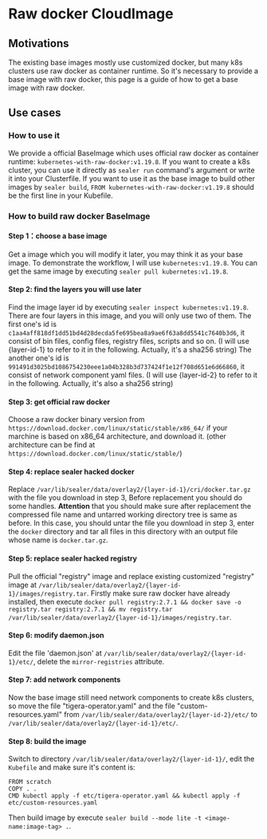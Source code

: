 # Raw docker CloudImage

## Motivations

The existing base images mostly use customized docker, but many k8s clusters use raw docker as container runtime. So it's necessary to provide a base image with raw docker, this page is a guide of how to get a base image with raw docker.

## Use cases

### How to use it

We provide a official BaseImage which uses official raw docker as container runtime: `kubernetes-with-raw-docker:v1.19.8`. If you want to create a k8s cluster, you can use it directly as `sealer run` command's argument or write it into your Clusterfile. If you want to use it as the base image to build other images by `sealer build`, `FROM kubernetes-with-raw-docker:v1.19.8` should be the first line in your Kubefile.

### How to build raw docker BaseImage

#### Step 1：choose a base image

Get a image which you will modify it later, you may think it as your base image. To demonstrate the workflow, I will use `kubernetes:v1.19.8`. You can get the same image by executing `sealer pull kubernetes:v1.19.8`.

#### Step 2: find the layers you will use later

Find the image layer id by executing `sealer inspect kubernetes:v1.19.8`. There are four layers in this image, and you will only use two of them. The first one's id is `c1aa4aff818df1dd51bd4d28decda5fe695bea8a9ae6f63a8dd5541c7640b3d6`, it consist of bin files, config files, registry files, scripts and so on. (I will use {layer-id-1} to refer to it in the following. Actually, it's a sha256 string) The another one's id is `991491d3025bd1086754230eee1a04b328b3d737424f1e12f708d651e6d66860`, it consist of network component yaml files. (I will use {layer-id-2} to refer to it in the following. Actually, it's also a sha256 string)

#### Step 3: get official raw docker

Choose a raw docker binary version from `https://download.docker.com/linux/static/stable/x86_64/` if your marchine is based on x86_64 architecture, and download it. (other architecture can be find at `https://download.docker.com/linux/static/stable/`)

#### Step 4: replace sealer hacked docker

Replace `/var/lib/sealer/data/overlay2/{layer-id-1}/cri/docker.tar.gz` with the file you download in step 3, Before replacement you should do some handles.  **Attention** that you should make sure after replacement the compressed file name and untarred working directory tree is same as before. In this case, you should untar the file you download in step 3, enter the `docker` directory and tar all files in this directory with an output file whose name is `docker.tar.gz`.

#### Step 5: replace sealer hacked registry

Pull the official "registry" image and replace existing customized "registry" image at `/var/lib/sealer/data/overlay2/{layer-id-1}/images/registry.tar`. Firstly make sure raw docker have already installed, then execute `docker pull registry:2.7.1 && docker save -o registry.tar registry:2.7.1 && mv registry.tar /var/lib/sealer/data/overlay2/{layer-id-1}/images/registry.tar`.

#### Step 6: modify daemon.json

Edit the file 'daemon.json' at `/var/lib/sealer/data/overlay2/{layer-id-1}/etc/`, delete the `mirror-registries` attribute.

#### Step 7: add network components

Now the base image still need network components to create k8s clusters, so move the file "tigera-operator.yaml" and the file "custom-resources.yaml" from `/var/lib/sealer/data/overlay2/{layer-id-2}/etc/` to `/var/lib/sealer/data/overlay2/{layer-id-1}/etc/`.

#### Step 8: build the image

Switch to directory `/var/lib/sealer/data/overlay2/{layer-id-1}/`, edit the `Kubefile` and make sure it's content is:

```shell script
FROM scratch
COPY . .
CMD kubectl apply -f etc/tigera-operator.yaml && kubectl apply -f etc/custom-resources.yaml
```

Then build image by execute `sealer build --mode lite -t <image-name:image-tag> .`.